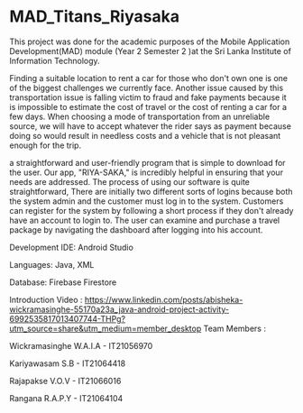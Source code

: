 # MAD_Titans_Riyasaka

This project was done for the academic purposes of the Mobile Application Development(MAD) module (Year 2 Semester 2 )at the Sri Lanka Institute of Information Technology.

Finding a suitable location to rent a car for those who don't own one is one of the biggest challenges we currently face. Another issue caused by this transportation issue is falling victim to fraud and fake payments because it is impossible to estimate the cost of travel or the cost of renting a car for a few days. When choosing a mode of transportation from an unreliable source, we will have to accept whatever the rider says as payment because doing so would result in needless costs and a vehicle that is not pleasant enough for the trip.

a straightforward and user-friendly program that is simple to download for the user. Our app, "RIYA-SAKA," is incredibly helpful in ensuring that your needs are addressed. The process of using our software is quite straightforward, There are initially two different sorts of logins because both the system admin and the customer must log in to the system. Customers can register for the system by following a short process if they don't already have an account to login to. The user can examine and purchase a travel package by navigating the dashboard after logging into his account.

Development IDE: Android Studio

Languages: Java, XML

Database: Firebase Firestore

Introduction Video : https://www.linkedin.com/posts/abisheka-wickramasinghe-55170a23a_java-android-project-activity-6992535817013407744-THPg?utm_source=share&utm_medium=member_desktop
Team Members :

Wickramasinghe W.A.I.A - IT21056970

Kariyawasam S.B - IT21064418

Rajapakse V.O.V - IT21066016

Rangana R.A.P.Y - IT21064104
